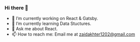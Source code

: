 ### Hi there 👋

- 🔭 I’m currently working on React & Gatsby.
- 🌱 I’m currently learning Data Stuctures.
- 💬 Ask me about React.
- 📫 How to reach me: Email me at zaidakhter1202@gmail.com
